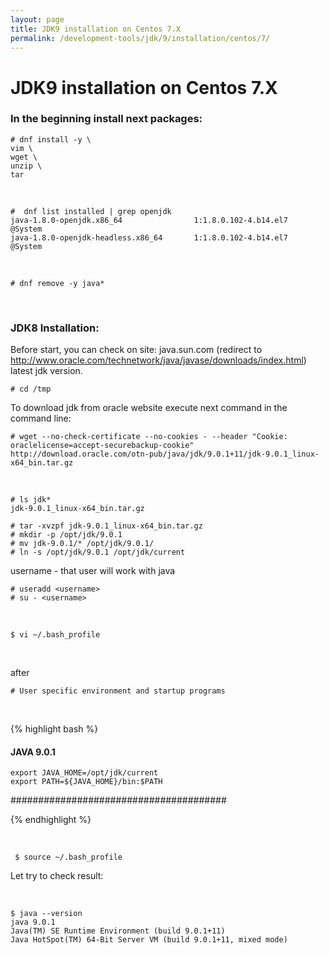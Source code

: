 ```yaml
---
layout: page
title: JDK9 installation on Centos 7.X
permalink: /development-tools/jdk/9/installation/centos/7/
---
```



# JDK9 installation on Centos 7.X


### In the beginning install next packages:

	# dnf install -y \
	vim \
	wget \
	unzip \
    tar

<br/>

	#  dnf list installed | grep openjdk
	java-1.8.0-openjdk.x86_64                1:1.8.0.102-4.b14.el7           @System
	java-1.8.0-openjdk-headless.x86_64       1:1.8.0.102-4.b14.el7           @System


<br/>

	# dnf remove -y java*


<br/>

### JDK8 Installation:

Before start, you can check on site: java.sun.com (redirect to http://www.oracle.com/technetwork/java/javase/downloads/index.html) latest jdk version.

	# cd /tmp

To download jdk from oracle website execute next command in the command line:

    # wget --no-check-certificate --no-cookies - --header "Cookie: oraclelicense=accept-securebackup-cookie" http://download.oracle.com/otn-pub/java/jdk/9.0.1+11/jdk-9.0.1_linux-x64_bin.tar.gz


<br/>

    # ls jdk*
	jdk-9.0.1_linux-x64_bin.tar.gz

    # tar -xvzpf jdk-9.0.1_linux-x64_bin.tar.gz
    # mkdir -p /opt/jdk/9.0.1
    # mv jdk-9.0.1/* /opt/jdk/9.0.1/
    # ln -s /opt/jdk/9.0.1 /opt/jdk/current

username - that user will work with java

    # useradd <username>
    # su - <username>

<br/>

    $ vi ~/.bash_profile

<br/>

after

    # User specific environment and startup programs

<br/>

{% highlight bash %}

#### JAVA 9.0.1 #######################

	export JAVA_HOME=/opt/jdk/current
	export PATH=${JAVA_HOME}/bin:$PATH

#######################################

{% endhighlight %}

<br/>


     $ source ~/.bash_profile


Let try to check result:

<br/>

	$ java --version
	java 9.0.1
	Java(TM) SE Runtime Environment (build 9.0.1+11)
	Java HotSpot(TM) 64-Bit Server VM (build 9.0.1+11, mixed mode)
